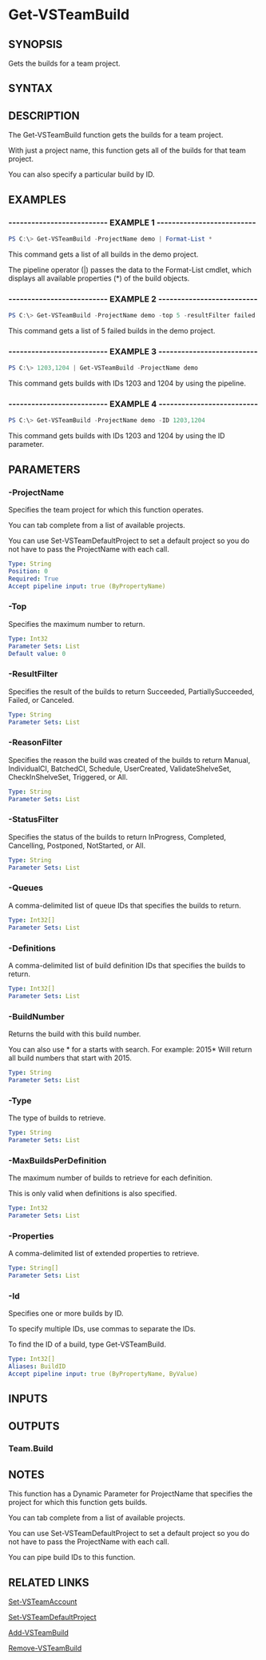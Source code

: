 


# Get-VSTeamBuild

## SYNOPSIS

Gets the builds for a team project.

## SYNTAX

## DESCRIPTION

The Get-VSTeamBuild function gets the builds for a team project.

With just a project name, this function gets all of the builds for that team project.

You can also specify a particular build by ID.

## EXAMPLES

### -------------------------- EXAMPLE 1 --------------------------

```PowerShell
PS C:\> Get-VSTeamBuild -ProjectName demo | Format-List *
```

This command gets a list of all builds in the demo project.

The pipeline operator (|) passes the data to the Format-List cmdlet, which
displays all available properties (*) of the build objects.

### -------------------------- EXAMPLE 2 --------------------------

```PowerShell
PS C:\> Get-VSTeamBuild -ProjectName demo -top 5 -resultFilter failed
```

This command gets a list of 5 failed builds in the demo project.

### -------------------------- EXAMPLE 3 --------------------------

```PowerShell
PS C:\> 1203,1204 | Get-VSTeamBuild -ProjectName demo
```

This command gets builds with IDs 1203 and 1204 by using the pipeline.

### -------------------------- EXAMPLE 4 --------------------------

```PowerShell
PS C:\> Get-VSTeamBuild -ProjectName demo -ID 1203,1204
```

This command gets builds with IDs 1203 and 1204 by using the ID parameter.

## PARAMETERS

### -ProjectName

Specifies the team project for which this function operates.

You can tab complete from a list of available projects.

You can use Set-VSTeamDefaultProject to set a default project so
you do not have to pass the ProjectName with each call.

```yaml
Type: String
Position: 0
Required: True
Accept pipeline input: true (ByPropertyName)
```

### -Top

Specifies the maximum number to return.

```yaml
Type: Int32
Parameter Sets: List
Default value: 0
```

### -ResultFilter

Specifies the result of the builds to return Succeeded, PartiallySucceeded, Failed, or Canceled.

```yaml
Type: String
Parameter Sets: List
```

### -ReasonFilter

Specifies the reason the build was created of the builds to return Manual, IndividualCI, BatchedCI, Schedule, UserCreated, ValidateShelveSet, CheckInShelveSet, Triggered, or All.

```yaml
Type: String
Parameter Sets: List
```

### -StatusFilter

Specifies the status of the builds to return InProgress, Completed, Cancelling, Postponed, NotStarted, or All.

```yaml
Type: String
Parameter Sets: List
```

### -Queues

A comma-delimited list of queue IDs that specifies the builds to return.

```yaml
Type: Int32[]
Parameter Sets: List
```

### -Definitions

A comma-delimited list of build definition IDs that specifies the builds to return.

```yaml
Type: Int32[]
Parameter Sets: List
```

### -BuildNumber

Returns the build with this build number.

You can also use * for a starts with search.
For example: 2015*
Will return all build numbers that start with 2015.

```yaml
Type: String
Parameter Sets: List
```

### -Type

The type of builds to retrieve.

```yaml
Type: String
Parameter Sets: List
```

### -MaxBuildsPerDefinition

The maximum number of builds to retrieve for each definition.

This is only valid when definitions is also specified.

```yaml
Type: Int32
Parameter Sets: List
```

### -Properties

A comma-delimited list of extended properties to retrieve.

```yaml
Type: String[]
Parameter Sets: List
```

### -Id

Specifies one or more builds by ID.

To specify multiple IDs, use commas to separate the IDs.

To find the ID of a build, type Get-VSTeamBuild.

```yaml
Type: Int32[]
Aliases: BuildID
Accept pipeline input: true (ByPropertyName, ByValue)
```

## INPUTS

## OUTPUTS

### Team.Build

## NOTES

This function has a Dynamic Parameter for ProjectName that specifies the project for which this function gets builds.

You can tab complete from a list of available projects.

You can use Set-VSTeamDefaultProject to set a default project so you do not have to pass the ProjectName with each call.

You can pipe build IDs to this function.

## RELATED LINKS

[Set-VSTeamAccount](Set-VSTeamAccount.md)

[Set-VSTeamDefaultProject](Set-VSTeamDefaultProject.md)

[Add-VSTeamBuild](Add-VSTeamBuild.md)

[Remove-VSTeamBuild](Remove-VSTeamBuild.md)

